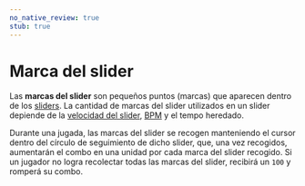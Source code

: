```yaml
---
no_native_review: true
stub: true
---
```


# Marca del slider

Las **marcas del slider** son pequeños puntos (marcas) que aparecen dentro de los [sliders](/wiki/Hit_object/Slider). La cantidad de marcas del slider utilizados en un slider depiende de la [velocidad del slider](/wiki/Hit_object/Slider_velocity), [BPM](/wiki/Beatmapping/Beats_per_minute) y el tempo heredado.

Durante una jugada, las marcas del slider se recogen manteniendo el cursor dentro del círculo de seguimiento de dicho slider, que, una vez recogidos, aumentarán el combo en una unidad por cada marca del slider recogido. Si un jugador no logra recolectar todas las marcas del slider, recibirá un `100` y romperá su combo.

